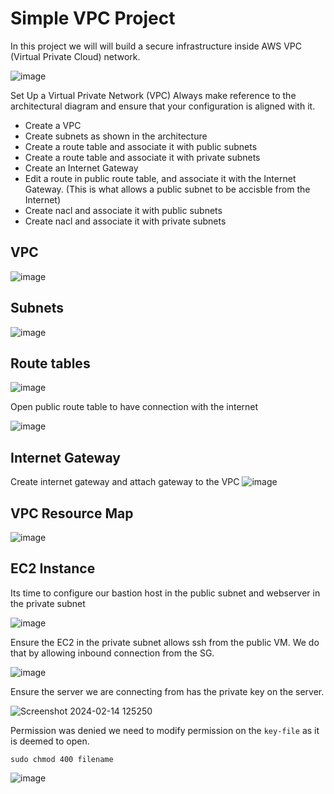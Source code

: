 # Simple VPC Project

In this project we will will build a secure infrastructure inside AWS VPC (Virtual Private Cloud) network. 

![image](https://github.com/lucm9/Vpc_subnets/assets/96879757/d5f739c1-26cb-469d-81ef-461c324f7c57)

Set Up a Virtual Private Network (VPC) Always make reference to the architectural diagram and ensure that your configuration is aligned with it.

- Create a VPC
- Create subnets as shown in the architecture
- Create a route table and associate it with public subnets
- Create a route table and associate it with private subnets
- Create an Internet Gateway
- Edit a route in public route table, and associate it with the Internet Gateway. (This is what allows a public subnet to be accisble from the Internet)
- Create nacl and associate it with public subnets
- Create nacl and associate it with private subnets
## VPC

![image](https://github.com/lucm9/Vpc_subnets/assets/96879757/91dfb89f-0e78-4a79-97d0-8e6aee51440e)

## Subnets 

![image](https://github.com/lucm9/Vpc_subnets/assets/96879757/8baeb474-b6fc-4152-899f-39d5831bad86)

## Route tables

![image](https://github.com/lucm9/Vpc_subnets/assets/96879757/a1ee46a3-d2d1-40b9-88c3-db5c63d7366e)

Open public route table to have connection with the internet

![image](https://github.com/lucm9/Vpc_subnets/assets/96879757/d5c9e38c-6ed3-4cc1-9222-ee9a58e42c03)

## Internet Gateway
Create internet gateway and attach gateway to the VPC
![image](https://github.com/lucm9/Vpc_subnets/assets/96879757/9543bad8-e1c4-43fd-8f45-4fc98644aa2a)

## VPC Resource Map

![image](https://github.com/lucm9/Vpc_subnets/assets/96879757/0880c3d4-0aee-4e56-aec1-c1c4ffb7e600)

## EC2 Instance

Its time to configure our bastion host in the public subnet and webserver in the private subnet

![image](https://github.com/lucm9/Vpc_subnets/assets/96879757/810eafae-3a05-4aa8-9dd8-2e637d698106)

Ensure the EC2 in the private subnet allows ssh from the public VM. We do that by allowing inbound connection from the SG.

![image](https://github.com/lucm9/Vpc_subnets/assets/96879757/b36a0219-a82a-410f-88fa-5ccf6e8a5c71)

Ensure the server we are connecting from has the private key on the server. 

![Screenshot 2024-02-14 125250](https://github.com/lucm9/Vpc_subnets/assets/96879757/8d00ff12-6b18-4e16-9b62-c45722123441)

Permission was denied we need to modify permission on the `key-file` as it is deemed to open.

`sudo chmod 400 filename` 

![image](https://github.com/lucm9/Vpc_subnets/assets/96879757/e75be00a-a023-4541-ab95-670cbfb4f982)











